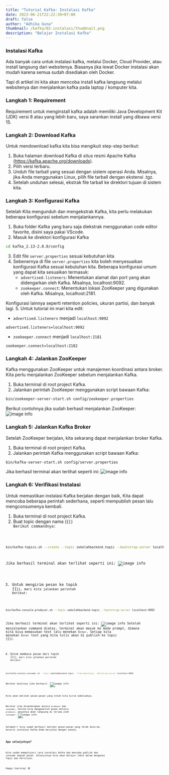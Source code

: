 ```yaml
---
title: "Tutorial Kafka: Instalasi Kafka"
date: 2023-06-21T22:22:39+07:00
draft: false
author: "Adhika Guna"
thumbnail: /kafka/02-instalasi/thumbnail.png
description: "Belajar Instalasi Kafka"
---
```



### Instalasi Kafka

Ada banyak cara untuk instalasi kafka, melalui Docker, Cloud Provider, atau install langsung dari websitenya. Biasanya jika lewat Docker instalasi akan mudah karena semua sudah disediakan oleh Docker.

Tapi di artikel ini kita akan mencoba install kafka langsung melalui websitenya dan menjalankan kafka pada laptop / komputer kita.

### Langkah 1: Requirement

Requirement untuk menginstall kafka adalah memiliki Java Development Kit (JDK) versi 8 atau yang lebih baru, saya sarankan install yang dibawa versi 15.

### Langkah 2: Download Kafka

Untuk mendownload kafka kita bisa mengikuti step-step berikut:
1. Buka halaman download Kafka di situs resmi Apache Kafka (https://kafka.apache.org/downloads).
2. Pilih versi terbaru.
3. Unduh file tarball yang sesuai dengan sistem operasi Anda. Misalnya, jika Anda menggunakan Linux, pilih file tarball dengan ekstensi .tgz.
4. Setelah unduhan selesai, ekstrak file tarball ke direktori tujuan di sistem kita.


### Langkah 3: Konfigurasi Kafka

Setelah Kita mengunduh dan mengekstrak Kafka, kita perlu melakukan beberapa konfigurasi sebelum menjalankannya.

1. Buka folder Kafka yang baru saja diekstrak menggunakan code editor favorite, disini saya pakai VScode.
2. Masuk ke direktori konfigurasi Kafka
```bash
cd kafka_2.13-2.8.0/config
```
3. Edit file `server.properties` sesuai kebutuhan kita
4. Sebenernya di file `server.properties`  kita boleh menyesuaikan konfigurasi Kafka sesuai kebutuhan kita. Beberapa konfigurasi umum yang dapat kita sesuaikan termasuk:
   - `advertised.listeners`: Menentukan alamat dan port yang akan didengarkan oleh Kafka. Misalnya, localhost:9092.
   - `zookeeper.connect`: Menentukan lokasi ZooKeeper yang digunakan oleh Kafka. Misalnya, localhost:2181.

Konfigurasi lainnya seperti retention policies, ukuran partisi, dan banyak lagi.
5. Untuk tutorial ini mari kita edit:
   - `advertised.listeners` menjadi `localhost:9092`
```properties
advertised.listeners=localhost:9092
```
   - `zookeeper.connect` menjadi `localhost:2181`
```properties
zookeeper.connect=localhost:2182
```

### Langkah 4: Jalankan ZooKeeper

Kafka menggunakan ZooKeeper untuk manajemen koordinasi antara broker. Kita perlu menjalankan ZooKeeper sebelum menjalankan Kafka.

1. Buka terminal di root project Kafka.
2. Jalankan perintah ZooKeeper menggunakan script bawaan Kafka:
```bash
bin/zookeeper-server-start.sh config/zookeeper.properties
```
Berikut contohnya jika sudah berhasil menjalankan ZooKeeper:
![image info](/kafka/02-instalasi/pict1.jpeg)



### Langkah 5: Jalankan Kafka Broker
Setelah ZooKeeper berjalan, kita sekarang dapat menjalankan broker Kafka.

1. Buka terminal di root project Kafka.
2. Jalankan perintah Kafka menggunakan script bawaan Kafka:
```bash
bin/kafka-server-start.sh config/server.properties
```
Jika berhasil terminal akan terlihat seperti ini:
![image info](/kafka/02-instalasi/pict2.jpeg)

### Langkah 6: Verifikasi Instalasi
Untuk memastikan instalasi Kafka berjalan dengan baik, Kita dapat mencoba beberapa perintah sederhana, seperti mempublish pesan lalu mengconsumenya kembali.

1. Buka terminal di root project Kafka.
2. Buat topic dengan nama {{<code text="sekolahbackend.topic">}}
Berikut commandnya:
```bash
bin/kafka-topics.sh --create --topic sekolahbackend.topic --bootstrap-server localhost:9092 --partitions 1 --replication-factor 1
```
Jika berhasil terminal akan terlihat seperti ini:
![image info](/kafka/02-instalasi/pict3.jpeg)

3. Untuk mengirim pesan ke topik {{<code text="sekolahbackend.topic">}}, mari kita jalankan perintah berikut:
```bash
bin/kafka-console-producer.sh --topic sekolahbackend.topic --bootstrap-server localhost:9092
```
Jika berhasil terminal akan terlihat seperti ini:
![image info](/kafka/02-instalasi/pict4.jpeg)
Setelah menjalankan command diatas, terminal akan masuk ke mode prompt, dimana kita bisa memasukan text lalu menekan `Enter`. Setiap kita menekan `Enter` text yang kita tulis akan di publish ke topic {{<code text="sekolahbackend.topic">}}. 

4. Untuk membaca pesan dari topik {{<code text="sekolahbackend.topic">}}, mari kita jalankan perintah berikut:
```bash
bin/kafka-console-consumer.sh --topic sekolahbackend.topic --from-beginning --bootstrap-server localhost:9092
```

Berikut hasilnya jika berhasil:
![image info](/kafka/02-instalasi/pict5.jpeg)

Kita akan melihat pesan-pesan yang telah kita kirim sebelumnya.

Berikut jika disandingkan antara `producer` dan `consumer`, ketika kita mengpublish pesan melalui `producer`, pesannya akan langsung di terima oleh `consumer`:
![image info](/kafka/02-instalasi/pict6.jpeg)

Selamat!! kita sudah berhasil melihat pesan-pesan yang telah dikirim, berarti instalasi Kafka Anda berjalan dengan sukses.

### Apa selanjutnya?
Kita sudah mempelajari cara instalasi Kafka dan mencoba publish dan consume sebuah pesan. Selanjutnya kita akan belajar lebih dalam mengenai Topic dan Partition.

Happy learning! 😆
